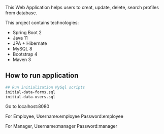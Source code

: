 This Web Application helps users to creat, update, delete, search profiles from database.

This project contains technologies:
- Spring Boot 2
- Java 11
- JPA + Hibernate
- MySQL 8
- Bootstrap 4
- Maven 3

How to run application
---------------------------------------------
```bash
## Run initialization MySql scripts
initial-data-forms.sql
initial-data-users.sql
```
Go to localhost:8080

For Employee, Username:employee  Password:employee

For Manager, Username:manager  Password:manager
